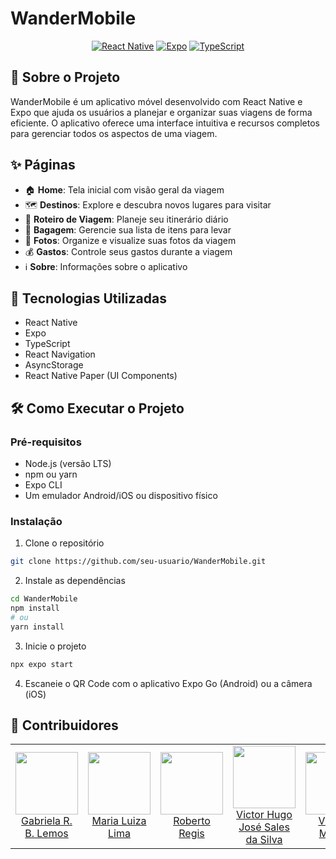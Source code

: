 # WanderMobile

<div align="center">
  
  [![React Native](https://img.shields.io/badge/React_Native-20232A?style=for-the-badge&logo=react&logoColor=61DAFB)](https://reactnative.dev/)
  [![Expo](https://img.shields.io/badge/Expo-1B1F23?style=for-the-badge&logo=expo&logoColor=white)](https://expo.dev/)
  [![TypeScript](https://img.shields.io/badge/TypeScript-007ACC?style=for-the-badge&logo=typescript&logoColor=white)](https://www.typescriptlang.org/)
</div>

## 📱 Sobre o Projeto

WanderMobile é um aplicativo móvel desenvolvido com React Native e Expo que ajuda os usuários a planejar e organizar suas viagens de forma eficiente. O aplicativo oferece uma interface intuitiva e recursos completos para gerenciar todos os aspectos de uma viagem.

## ✨ Páginas

- 🏠 **Home**: Tela inicial com visão geral da viagem
- 🗺️ **Destinos**: Explore e descubra novos lugares para visitar
- 📅 **Roteiro de Viagem**: Planeje seu itinerário diário
- 🧳 **Bagagem**: Gerencie sua lista de itens para levar
- 📸 **Fotos**: Organize e visualize suas fotos da viagem
- 💰 **Gastos**: Controle seus gastos durante a viagem
- ℹ️ **Sobre**: Informações sobre o aplicativo

## 🚀 Tecnologias Utilizadas

- React Native
- Expo
- TypeScript
- React Navigation
- AsyncStorage
- React Native Paper (UI Components)

## 🛠️ Como Executar o Projeto

### Pré-requisitos

- Node.js (versão LTS)
- npm ou yarn
- Expo CLI
- Um emulador Android/iOS ou dispositivo físico

### Instalação

1. Clone o repositório
```bash
git clone https://github.com/seu-usuario/WanderMobile.git
```

2. Instale as dependências
```bash
cd WanderMobile
npm install
# ou
yarn install
```

3. Inicie o projeto
```bash
npx expo start
```

4. Escaneie o QR Code com o aplicativo Expo Go (Android) ou a câmera (iOS)

## 👥 Contribuidores

<table>
  <tbody>
    <tr>
      <td align="center"><a href="https://github.com/GabrielaRBLemos"><img src="https://github.com/GabrielaRBLemos.png" width="100px" height="100px"/><br>Gabriela R. B. Lemos</a></td>
      <td align="center"><a href="https://github.com/mlrlima/"><img src="https://github.com/mlrlima.png" width="100px" height="100px"/><br>Maria Luiza Lima</a></td>
      <td align="center"><a href="https://github.com/Roberto20deluxe/"><img src="https://github.com/Roberto20deluxe.png" width="100px" height="100px"/><br>Roberto Regis</a></td>
      <td align="center"><a href="https://github.com/VictorHugoJSS"><img src="https://github.com/VictorHugoJSS.png" width="100px" height="100px"/><br>Victor Hugo José Sales da Silva</a></td>
      <td align="center"><a href="https://github.com/vini-mgan"><img src="https://github.com/vini-mgan.png" width="100px" height="100px"/><br>Vinícius Martins</a></td>
    </tr>
  </tbody>
</table>
